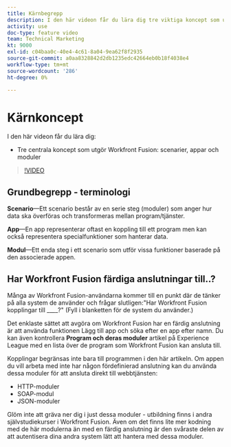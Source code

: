 ```yaml
---
title: Kärnbegrepp
description: I den här videon får du lära dig tre viktiga koncept som utgör Workfront Fusion - scenarier, appar och moduler i [!DNL Adobe Workfront Fusion].
activity: use
doc-type: feature video
team: Technical Marketing
kt: 9000
exl-id: c04baa0c-40e4-4c61-8a04-9ea62f8f2935
source-git-commit: a0aa8328842d2db1235edc42664eb0b18f4038e4
workflow-type: tm+mt
source-wordcount: '286'
ht-degree: 0%

---
```


# Kärnkoncept

I den här videon får du lära dig:

* Tre centrala koncept som utgör Workfront Fusion: scenarier, appar och moduler

>[!VIDEO](https://video.tv.adobe.com/v/335260/?quality=12)

## Grundbegrepp - terminologi

**Scenario**—Ett scenario består av en serie steg (moduler) som anger hur data ska överföras och transformeras mellan program/tjänster.

**App**—En app representerar oftast en koppling till ett program men kan också representera specialfunktioner som hanterar data.

**Modul**—Ett enda steg i ett scenario som utför vissa funktioner baserade på den associerade appen.

## Har Workfront Fusion färdiga anslutningar till..?

Många av Workfront Fusion-användarna kommer till en punkt där de tänker på alla system de använder och frågar slutligen:&quot;Har Workfront Fusion kopplingar till ____?&quot; (Fyll i blanketten för de system du använder.)

Det enklaste sättet att avgöra om Workfront Fusion har en färdig anslutning är att använda funktionen Lägg till app och söka efter en app efter namn. Du kan även kontrollera **Program och deras moduler** artikel på Experience League med en lista över de program som Workfront Fusion kan ansluta till.

Kopplingar begränsas inte bara till programmen i den här artikeln. Om appen du vill arbeta med inte har någon fördefinierad anslutning kan du använda dessa moduler för att ansluta direkt till webbtjänsten:

* HTTP-moduler
* SOAP-modul
* JSON-moduler

Glöm inte att gräva ner dig i just dessa moduler - utbildning finns i andra självstudiekurser i Workfront Fusion. Även om det finns lite mer kodning med de här modulerna än med en färdig anslutning är den svåraste delen av att autentisera dina andra system lätt att hantera med dessa moduler.

